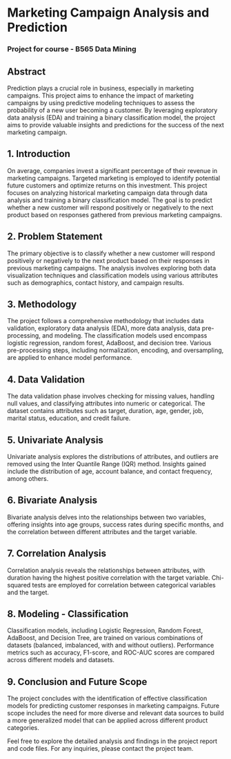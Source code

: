 # Marketing Campaign Analysis and Prediction
### Project for course - B565 Data Mining

## Abstract
Prediction plays a crucial role in business, especially in marketing campaigns. This project aims to enhance the impact of marketing campaigns by using predictive modeling techniques to assess the probability of a new user becoming a customer. By leveraging exploratory data analysis (EDA) and training a binary classification model, the project aims to provide valuable insights and predictions for the success of the next marketing campaign.

## 1. Introduction

On average, companies invest a significant percentage of their revenue in marketing campaigns. Targeted marketing is employed to identify potential future customers and optimize returns on this investment. This project focuses on analyzing historical marketing campaign data through data analysis and training a binary classification model. The goal is to predict whether a new customer will respond positively or negatively to the next product based on responses gathered from previous marketing campaigns.

## 2. Problem Statement

The primary objective is to classify whether a new customer will respond positively or negatively to the next product based on their responses in previous marketing campaigns. The analysis involves exploring both data visualization techniques and classification models using various attributes such as demographics, contact history, and campaign results.

## 3. Methodology

The project follows a comprehensive methodology that includes data validation, exploratory data analysis (EDA), more data analysis, data pre-processing, and modeling. The classification models used encompass logistic regression, random forest, AdaBoost, and decision tree. Various pre-processing steps, including normalization, encoding, and oversampling, are applied to enhance model performance.

## 4. Data Validation

The data validation phase involves checking for missing values, handling null values, and classifying attributes into numeric or categorical. The dataset contains attributes such as target, duration, age, gender, job, marital status, education, and credit failure.

## 5. Univariate Analysis

Univariate analysis explores the distributions of attributes, and outliers are removed using the Inter Quantile Range (IQR) method. Insights gained include the distribution of age, account balance, and contact frequency, among others.

## 6. Bivariate Analysis

Bivariate analysis delves into the relationships between two variables, offering insights into age groups, success rates during specific months, and the correlation between different attributes and the target variable.

## 7. Correlation Analysis

Correlation analysis reveals the relationships between attributes, with duration having the highest positive correlation with the target variable. Chi-squared tests are employed for correlation between categorical variables and the target.

## 8. Modeling - Classification

Classification models, including Logistic Regression, Random Forest, AdaBoost, and Decision Tree, are trained on various combinations of datasets (balanced, imbalanced, with and without outliers). Performance metrics such as accuracy, F1-score, and ROC-AUC scores are compared across different models and datasets.

## 9. Conclusion and Future Scope

The project concludes with the identification of effective classification models for predicting customer responses in marketing campaigns. Future scope includes the need for more diverse and relevant data sources to build a more generalized model that can be applied across different product categories.

Feel free to explore the detailed analysis and findings in the project report and code files. For any inquiries, please contact the project team.
